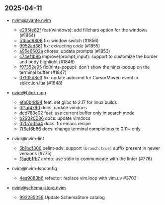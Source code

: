 ## 2025-04-11

* nvim@avante.nvim
  - [e295fe82f](https://github.com/yetone/avante.nvim/commit/e295fe82f0714188615a524604bdaccd266ced35) feat(windows): add fillchars option for the windows (#1854)
  - [51bad6808](https://github.com/yetone/avante.nvim/commit/51bad680879d7cde501319d6fa86fca9f74ab8d5) fix: window switch (#1856)
  - [9952ad381](https://github.com/yetone/avante.nvim/commit/9952ad381cf8de67f82b76ea5d6376c426edca3d) fix: extracting code (#1855)
  - [a95e6602a](https://github.com/yetone/avante.nvim/commit/a95e6602a6ceea8d206e2c13e67c52e732ed145c) chores: update prompts (#1853)
  - [c74ef1b9b](https://github.com/yetone/avante.nvim/commit/c74ef1b9bcc9354833be15ea264925b83312539c) improve(prompt_input): support to customize the border and body highlight  (#1846)
  - [f97352e95](https://github.com/yetone/avante.nvim/commit/f97352e95dd56dba3ec6594b5512a801091c4423) fix(hints-popup): don't show the hints-popup on the terminal buffer (#1847)
  - [07105d8e3](https://github.com/yetone/avante.nvim/commit/07105d8e31ca13563417e8ab30344bafdaf1e034) fix: update autocmd for CursorMoved event in selection.lua (#1848)

* nvim@blink.cmp
  - [efa0b4d94](https://github.com/Saghen/blink.cmp/commit/efa0b4d94d2dd1e7b572cd9bd83fbf394d60ec4a) feat: set glibc to 2.17 for linux builds
  - [0f1af4790](https://github.com/Saghen/blink.cmp/commit/0f1af4790a4e465747a2ea07913e9c005777cb78) docs: update vimdocs
  - [dcd783e02](https://github.com/Saghen/blink.cmp/commit/dcd783e02308fba03fb0190a4b68d61bfdd9a4eb) feat: use current buffer only in search mode
  - [b29320086](https://github.com/Saghen/blink.cmp/commit/b293200868ed3ac7c35cd491508a5ff99395cce7) docs: update vimdocs
  - [0207d05a4](https://github.com/Saghen/blink.cmp/commit/0207d05a489e2a4b1a8ad0118918bc48dff604fe) docs: fix emacs recipe
  - [7f6af6b86](https://github.com/Saghen/blink.cmp/commit/7f6af6b86b9d4522a6a11d345693c8e0e18eaa06) docs: change terminal completions to 0.11+ only

* nvim@nvim-lint
  - [5b1bdf306](https://github.com/mfussenegger/nvim-lint/commit/5b1bdf306bd3e565908145279e8bbfc594dac3b3) oelint-adv: support `[branch:true]` suffix present in newer versions (#775)
  - [f3adb1fb7](https://github.com/mfussenegger/nvim-lint/commit/f3adb1fb73c4f27a4c8b83477d458c5736068103) credo: use stdin to communicate with the linter (#776)

* nvim@nvim-lspconfig
  - [4ea9083b6](https://github.com/neovim/nvim-lspconfig/commit/4ea9083b6d3dff4ddc6da17c51334c3255b7eba5) refactor: replace vim.loop with vim.uv #3703

* nvim@schema-store.nvim
  - [992285058](https://github.com/b0o/SchemaStore.nvim/commit/992285058ce208825eb1b9ac82fa6be7d76ffcc1) Update SchemaStore catalog